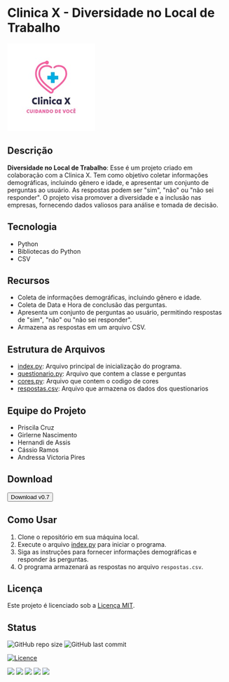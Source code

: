 # Clinica X - Diversidade no Local de Trabalho

![Logo da Clinica X](imagens/logo.jpg)

## Descrição

**Diversidade no Local de Trabalho**: Esse é um projeto criado em colaboração com a Clinica X. Tem como objetivo coletar informações demográficas, incluindo gênero e idade, e apresentar um conjunto de perguntas ao usuário. As respostas podem ser "sim", "não" ou "não sei responder". O projeto visa promover a diversidade e a inclusão nas empresas, fornecendo dados valiosos para análise e tomada de decisão.

## Tecnologia

- Python
- Bibliotecas do Python
- CSV

## Recursos

- Coleta de informações demográficas, incluindo gênero e idade.
- Coleta de Data e Hora de conclusão das perguntas.
- Apresenta um conjunto de perguntas ao usuário, permitindo respostas de "sim", "não" ou "não sei responder".
- Armazena as respostas em um arquivo CSV.

## Estrutura de Arquivos

- [index.py](index.py): Arquivo principal de inicialização do programa.
- [questionario.py](questionario.py): Arquivo que contem a classe e perguntas
- [cores.py](cores.py): Arquivo que contem o codigo de cores
- [respostas.csv](respostas.csv): Arquivo que armazena os dados dos questionarios

## Equipe do Projeto

- Priscila Cruz
- Girlerne Nascimento
- Hernandi de Assis
- Cássio Ramos
- Andressa Victoria Pires

## Download

<a href="https://github.com/NewKanvas/Projeto-2/archive/v0.7.zip">
  <button>Download v0.7</button>
</a>

## Como Usar

1. Clone o repositório em sua máquina local.
2. Execute o arquivo [index.py](index.py) para iniciar o programa.
3. Siga as instruções para fornecer informações demográficas e responder às perguntas.
4. O programa armazenará as respostas no arquivo `respostas.csv`.

## Licença

Este projeto é licenciado sob a [Licença MIT](LICENSE).

## Status

<p align="left">
  <img alt="GitHub repo size" src="https://img.shields.io/github/repo-size/vanzasetia/wealthbuzz?style=for-the-badge&logo=github">
  <img alt="GitHub last commit" src="https://img.shields.io/github/last-commit/vanzasetia/wealthbuzz?style=for-the-badge&logo=git">
  
[![Licence](https://img.shields.io/github/license/seu-nome-de-usuario/seu-repositorio?style=for-the-badge)](./LICENSE)

  <img src="https://img.shields.io/github/downloads/NewKanvas/Projeto-2/total.svg">
  <img src="https://img.shields.io/github/forks/NewKanvas/Projeto-2.svg">
  <img src="https://img.shields.io.github/watchers/NewKanvas/Projeto-2.svg">
  <img src="https://img.shields.io/github/stars/NewKanvas/Projeto-2.svg">
  <img src="https://img.shields.io/github/issues/NewKanvas/Projeto-2.svg">
</p>


